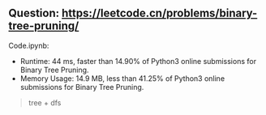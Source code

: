 ## Question: https://leetcode.cn/problems/binary-tree-pruning/

Code.ipynb:
* Runtime: 44 ms, faster than 14.90% of Python3 online submissions for Binary Tree Pruning.
* Memory Usage: 14.9 MB, less than 41.25% of Python3 online submissions for Binary Tree Pruning.
> tree + dfs